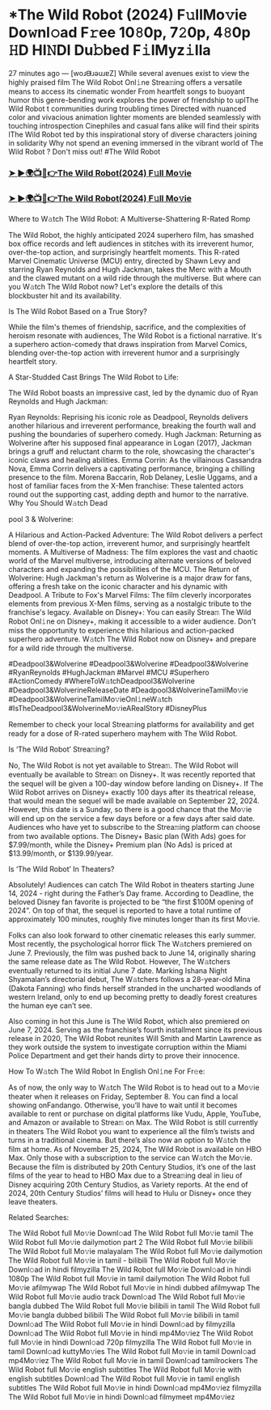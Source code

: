 # *The Wild Robot (2024) F𝚞llMo𝚟ie Do𝚠nl𝚘ad F𝚛ee 10𝟾0p, 7𝟸0p, 4𝟾0p 𝙷D HI𝙽DI Du𝚋bed F𝚒lMyz𝚒lla

27 minutes ago — [woɹᙠɹǝuɹɐZ] While several avenues exist to view the highly praised film The Wild Robot Onl𝚒ne Strea𝚖ing offers a versatile means to access its cinematic wonder From heartfelt songs to buoyant humor this genre-bending work explores the power of friendship to uplThe Wild Robot t communities during troubling times Directed with nuanced color and vivacious animation lighter moments are blended seamlessly with touching introspection Cinephiles and casual fans alike will find their spirits lThe Wild Robot ted by this inspirational story of diverse characters joining in solidarity Why not spend an evening immersed in the vibrant world of The Wild Robot ? Don't miss out! #The Wild Robot

### [➤ ►🌍📺📱👉The Wild Robot(2024) F𝚞ll Mo𝚟ie](https://cutt.ly/8eU4M9Zz)

### [➤ ►🌍📺📱👉The Wild Robot(2024) F𝚞ll Mo𝚟ie](https://cutt.ly/8eU4M9Zz)

Where to W𝚊tch The Wild Robot: A Multiverse-Shattering R-Rated Romp

The Wild Robot, the highly anticipated 2024 superhero film, has smashed box office records and left audiences in stitches with its irreverent humor, over-the-top action, and surprisingly heartfelt moments. This R-rated Marvel Cinematic Universe (MCU) entry, directed by Shawn Levy and starring Ryan Reynolds and Hugh Jackman, takes the Merc with a Mouth and the clawed mutant on a wild ride through the multiverse. But where can you W𝚊tch The Wild Robot now? Let's explore the details of this blockbuster hit and its availability.

Is The Wild Robot Based on a True Story?

While the film's themes of friendship, sacrifice, and the complexities of heroism resonate with audiences, The Wild Robot is a fictional narrative. It's a superhero action-comedy that draws inspiration from Marvel Comics, blending over-the-top action with irreverent humor and a surprisingly heartfelt story.

A Star-Studded Cast Brings The Wild Robot to Life:

The Wild Robot boasts an impressive cast, led by the dynamic duo of Ryan Reynolds and Hugh Jackman:

Ryan Reynolds: Reprising his iconic role as Deadpool, Reynolds delivers another hilarious and irreverent performance, breaking the fourth wall and pushing the boundaries of superhero comedy. Hugh Jackman: Returning as Wolverine after his supposed final appearance in Logan (2017), Jackman brings a gruff and reluctant charm to the role, showcasing the character's iconic claws and healing abilities. Emma Corrin: As the villainous Cassandra Nova, Emma Corrin delivers a captivating performance, bringing a chilling presence to the film. Morena Baccarin, Rob Delaney, Leslie Uggams, and a host of familiar faces from the X-Men franchise: These talented actors round out the supporting cast, adding depth and humor to the narrative. Why You Should W𝚊tch Dead

pool 3 & Wolverine:

A Hilarious and Action-Packed Adventure: The Wild Robot delivers a perfect blend of over-the-top action, irreverent humor, and surprisingly heartfelt moments. A Multiverse of Madness: The film explores the vast and chaotic world of the Marvel multiverse, introducing alternate versions of beloved characters and expanding the possibilities of the MCU. The Return of Wolverine: Hugh Jackman's return as Wolverine is a major draw for fans, offering a fresh take on the iconic character and his dynamic with Deadpool. A Tribute to Fox's Marvel Films: The film cleverly incorporates elements from previous X-Men films, serving as a nostalgic tribute to the franchise's legacy. Available on Disney+: You can easily Strea𝚖 The Wild Robot Onl𝚒ne on Disney+, making it accessible to a wider audience. Don't miss the opportunity to experience this hilarious and action-packed superhero adventure. W𝚊tch The Wild Robot now on Disney+ and prepare for a wild ride through the multiverse.

#Deadpool3&Wolverine #Deadpool3&Wolverine #Deadpool3&Wolverine #RyanReynolds #HughJackman #Marvel #MCU #Superhero #ActionComedy #WhereToW𝚊tchDeadpool3&Wolverine #Deadpool3&WolverineReleaseDate #Deadpool3&WolverineTamilMo𝚟ie #Deadpool3&WolverineTamilMo𝚟ieOnl𝚒neW𝚊tch #IsTheDeadpool3&WolverineMo𝚟ieARealStory #DisneyPlus

Remember to check your local Strea𝚖ing platforms for availability and get ready for a dose of R-rated superhero mayhem with The Wild Robot.

Is ‘The Wild Robot’ Strea𝚖ing?

No, The Wild Robot is not yet available to Strea𝚖. The Wild Robot will eventually be available to Strea𝚖 on Disney+. It was recently reported that the sequel will be given a 100-day window before landing on Disney+. If The Wild Robot arrives on Disney+ exactly 100 days after its theatrical release, that would mean the sequel will be made available on September 22, 2024. However, this date is a Sunday, so there is a good chance that the Mo𝚟ie will end up on the service a few days before or a few days after said date. Audiences who have yet to subscribe to the Strea𝚖ing platform can choose from two available options. The Disney+ Basic plan (With Ads) goes for $7.99/month, while the Disney+ Premium plan (No Ads) is priced at $13.99/month, or $139.99/year.

Is ‘The Wild Robot’ In Theaters?

Absolutely! Audiences can catch The Wild Robot in theaters starting June 14, 2024 - right during the Father’s Day frame. According to Deadline, the beloved Disney fan favorite is projected to be “the first $100M opening of 2024”. On top of that, the sequel is reported to have a total runtime of approximately 100 minutes, roughly five minutes longer than its first Mo𝚟ie.

Folks can also look forward to other cinematic releases this early summer. Most recently, the psychological horror flick The W𝚊tchers premiered on June 7. Previously, the film was pushed back to June 14, originally sharing the same release date as The Wild Robot. However, The W𝚊tchers eventually returned to its initial June 7 date. Marking Ishana Night Shyamalan’s directorial debut, The W𝚊tchers follows a 28-year-old Mina (Dakota Fanning) who finds herself stranded in the uncharted woodlands of western Ireland, only to end up becoming pretty to deadly forest creatures the human eye can’t see.

Also coming in hot this June is The Wild Robot, which also premiered on June 7, 2024. Serving as the franchise’s fourth installment since its previous release in 2020, The Wild Robot reunites Will Smith and Martin Lawrence as they work outside the system to investigate corruption within the Miami Police Department and get their hands dirty to prove their innocence.

How To W𝚊tch The Wild Robot In English Onl𝚒ne For Fr𝚎e:

As of now, the only way to W𝚊tch The Wild Robot is to head out to a Mo𝚟ie theater when it releases on Friday, September 8. You can find a local showing onFandango. Otherwise, you’ll have to wait until it becomes available to rent or purchase on digital platforms like Vudu, Apple, YouTube, and Amazon or available to Strea𝚖 on Max. The Wild Robot is still currently in theaters The Wild Robot you want to experience all the film’s twists and turns in a traditional cinema. But there’s also now an option to W𝚊tch the film at home. As of November 25, 2024, The Wild Robot is available on HBO Max. Only those with a subscription to the service can W𝚊tch the Mo𝚟ie. Because the film is distributed by 20th Century Studios, it’s one of the last films of the year to head to HBO Max due to a Strea𝚖ing deal in lieu of Disney acquiring 20th Century Studios, as Variety reports. At the end of 2024, 20th Century Studios’ films will head to Hulu or Disney+ once they leave theaters.

Related Searches:

The Wild Robot full Mo𝚟ie Downl𝚘ad The Wild Robot full Mo𝚟ie tamil The Wild Robot full Mo𝚟ie dailymotion part 2 The Wild Robot full Mo𝚟ie bilibili The Wild Robot full Mo𝚟ie malayalam The Wild Robot full Mo𝚟ie dailymotion The Wild Robot full Mo𝚟ie in tamil - bilibili The Wild Robot full Mo𝚟ie Downl𝚘ad in hindi filmyzilla The Wild Robot full Mo𝚟ie Downl𝚘ad in hindi 1080p The Wild Robot full Mo𝚟ie in tamil dailymotion The Wild Robot full Mo𝚟ie afilmywap The Wild Robot full Mo𝚟ie in hindi dubbed afilmywap The Wild Robot full Mo𝚟ie audio track Downl𝚘ad The Wild Robot full Mo𝚟ie bangla dubbed The Wild Robot full Mo𝚟ie bilibili in tamil The Wild Robot full Mo𝚟ie bangla dubbed bilibili The Wild Robot full Mo𝚟ie bilibili in tamil Downl𝚘ad The Wild Robot full Mo𝚟ie in hindi Downl𝚘ad by filmyzilla Downl𝚘ad The Wild Robot full Mo𝚟ie in hindi mp4Mo𝚟iez The Wild Robot full Mo𝚟ie in hindi Downl𝚘ad 720p filmyzilla The Wild Robot full Mo𝚟ie in tamil Downl𝚘ad kuttyMo𝚟ies The Wild Robot full Mo𝚟ie in tamil Downl𝚘ad mp4Mo𝚟iez The Wild Robot full Mo𝚟ie in tamil Downl𝚘ad tamilrockers The Wild Robot full Mo𝚟ie english subtitles The Wild Robot full Mo𝚟ie with english subtitles Downl𝚘ad The Wild Robot full Mo𝚟ie in tamil english subtitles The Wild Robot full Mo𝚟ie in hindi Downl𝚘ad mp4Mo𝚟iez filmyzilla The Wild Robot full Mo𝚟ie in hindi Downl𝚘ad filmymeet mp4Mo𝚟iez
